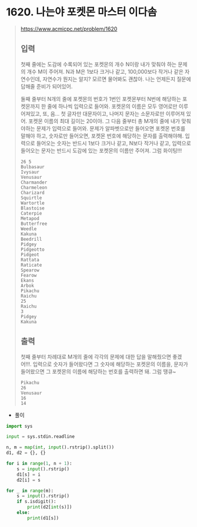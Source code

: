 # 1620. 나는야 포켓몬 마스터 이다솜

> https://www.acmicpc.net/problem/1620
>
> ## 입력
>
> 첫째 줄에는 도감에 수록되어 있는 포켓몬의 개수 N이랑 내가 맞춰야 하는 문제의 개수 M이 주어져. N과 M은 1보다 크거나 같고, 100,000보다 작거나 같은 자연수인데, 자연수가 뭔지는 알지? 모르면 물어봐도 괜찮아. 나는 언제든지 질문에 답해줄 준비가 되어있어.
>
> 둘째 줄부터 N개의 줄에 포켓몬의 번호가 1번인 포켓몬부터 N번에 해당하는 포켓몬까지 한 줄에 하나씩 입력으로 들어와. 포켓몬의 이름은 모두 영어로만 이루어져있고, 또, 음... 첫 글자만 대문자이고, 나머지 문자는 소문자로만 이루어져 있어. 포켓몬 이름의 최대 길이는 20이야. 그 다음 줄부터 총 M개의 줄에 내가 맞춰야하는 문제가 입력으로 들어와. 문제가 알파벳으로만 들어오면 포켓몬 번호를 말해야 하고, 숫자로만 들어오면, 포켓몬 번호에 해당하는 문자를 출력해야해. 입력으로 들어오는 숫자는 반드시 1보다 크거나 같고, N보다 작거나 같고, 입력으로 들어오는 문자는 반드시 도감에 있는 포켓몬의 이름만 주어져. 그럼 화이팅!!!
>
> ```
> 26 5
> Bulbasaur
> Ivysaur
> Venusaur
> Charmander
> Charmeleon
> Charizard
> Squirtle
> Wartortle
> Blastoise
> Caterpie
> Metapod
> Butterfree
> Weedle
> Kakuna
> Beedrill
> Pidgey
> Pidgeotto
> Pidgeot
> Rattata
> Raticate
> Spearow
> Fearow
> Ekans
> Arbok
> Pikachu
> Raichu
> 25
> Raichu
> 3
> Pidgey
> Kakuna
> ```
>
> ## 출력
>
> 첫째 줄부터 차례대로 M개의 줄에 각각의 문제에 대한 답을 말해줬으면 좋겠어!!!. 입력으로 숫자가 들어왔다면 그 숫자에 해당하는 포켓몬의 이름을, 문자가 들어왔으면 그 포켓몬의 이름에 해당하는 번호를 출력하면 돼. 그럼 땡큐~
>
> ```
> Pikachu
> 26
> Venusaur
> 16
> 14
> ```

- 풀이

```python
import sys

input = sys.stdin.readline

n, m = map(int, input().rstrip().split())
d1, d2 = {}, {}

for i in range(1, n + 1):
    s = input().rstrip()
    d1[s] = i
    d2[i] = s

for _ in range(m):
    s = input().rstrip()
    if s.isdigit():
        print(d2[int(s)])
    else:
        print(d1[s])
```

